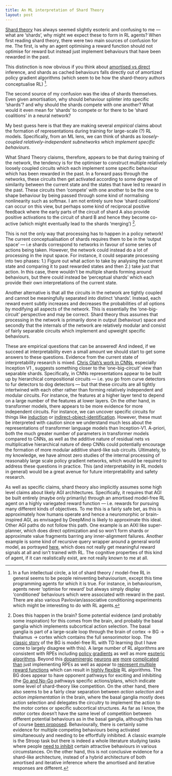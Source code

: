 ```yaml
---
title: An ML interpretation of Shard Theory
layout: post
---
```


[Shard theory](https://www.lesswrong.com/posts/xqkGmfikqapbJ2YMj/shard-theory-an-overview) has always seemed slightly esoteric and confusing to me — what are ‘shards’, why might we expect these to form in RL agents?  When first reading shard theory, there were two main sources of confusion for me. The first, is why an agent optimising a reward function should not optimise for reward but instead just implement behaviours that have been rewarded in the past. 

This distinction is now obvious if you think about [amortised vs direct](https://www.lesswrong.com/posts/S54HKhxQyttNLATKu/deconfusing-direct-vs-amortised-optimization) inference, and shards as cached behaviours falls directly out of amortized policy gradient algorithms (which seem to be how the shard-theory authors conceptualise RL) [^1].

The second source of my confusion was the idea of shards themselves. Even given amortisation, why should behaviour splinter into specific ‘shards’? and why should the shards compete with one another? What would it even mean for ‘shards’ to compete or for there to be ‘shard coalitions’ in a neural network? 

My best guess here is that they are making several *empirical* claims about the formation of representations during training for large-scale (?) RL models. Specifically, from an ML lens, we can think of shards as *loosely-coupled relatively-independent subnetworks which implement specific behaviours*. 

What Shard Theory claisms, therefore, appears to be that during training of the network, the tendency is for the optimiser to construct multiple relatively loosely coupled circuits which each implement some specific behaviour which has been rewarded in the past. In a forward pass through the networks, these circuits then get activated according to some degree of similarity between the current state and the states that have led to reward in the past. These circuits then ‘compete’ with one another to be the one to shape behaviour by being passed through some kind of normalising nonlinearity such as softmax. I am not entirely sure how ‘shard coalitions’ can occur on this view, but perhaps some kind of reciprocal positive feedback where the early parts of the circuit of shard A also provide positive activations to the circuit of shard B and hence they become co-active (which might eventually lead to the shards ‘merging’) [^2]. 

This is not the only way that processing has to happen in a policy network! The current conceptualisation of shards requires them to be in the ‘output space’ — i.e shards correspond to networks in favour of some series of actions being taken. However, the network could instead do a lot of processing in the input space. For instance, it could separate processing into two phases: 1.) Figure out what action to take by analysing the current state and comparing it to past rewarded states and then 2.) take just that action. In this case, there wouldn’t be multiple shards forming around behaviours, but there could instead be ‘perceptual shards’ which each provide their own interpretations of the current state. 

Another alternative is that all the circuits in the network are tightly coupled and cannot be meaningfully separated into distinct ‘shards’. Instead, each reward event subtly increases and decreases the probabilities of all options by modifying all aspects of the network. This is essentially the ‘one-big-circuit’ perspective and may be correct. Shard theory thus assumes that processing in the network is primarily done in output (behaviour) space and secondly that the internals of the network are relatively modular and consist of fairly separable circuits which implement and upweight specific behaviours. 

These are empirical questions that can be answered! And indeed, if we succeed at interpretability even a small amount we should start to get some answers to these questions. Evidence from the current state of interpretability research is mixed. [Chris Olah’s work in CNNs](https://www.google.com/search?client=safari&rls=en&q=olah+circuits+distill&ie=UTF-8&oe=UTF-8), especially Inception V1 , suggests something closer to the ‘one-big-circuit’ view than separable shards. Specifically, in CNNs representations appear to be built up by hierarchical compositional circuits — i.e. you go from curve detectors to fur detectors to dog detectors — but that these circuits are all tightly intertwined with each other rather than forming relatively independent and modular circuits. For instance, the features at a higher layer tend to depend on a large number of the features at lower layers. On the other hand, in transformer models, there appears to be more evidence for more independent circuits.  For instance, we can uncover specific circuits for things like [induction](https://transformer-circuits.pub/2022/in-context-learning-and-induction-heads/index.html) or [indirect-object-identification](https://openreview.net/forum?id=NpsVSN6o4ul). However, these must be interpreted with caution since we understand much less about the representations of transformer language models than Inception-V1. A-priori, both the much greater number of parameters in transformer models compared to CNNs, as well as the additive nature of residual nets vs multiplicative hierarchical nature of deep CNNs could potentially encourage the formation of more modular additive shard-like sub circuits. Ultimately, to my knowledge, we have almost zero studies of the internal processing of reasonably large scale policy gradient networks, which would be required to address these questions in practice. This  (and interpretability in RL models in general) would be a great avenue for future interpretability and safety research.

As well as specific claims, shard theory also implicitly assumes some high level claims about likely AGI architectures. Specifically, it requires that AGI be built entirely (maybe only primarily) through an amortised model-free RL agent on a highly variegated reward function — i.e. rewards for pursuing many different kinds of objectives. To me this is a fairly safe bet, as this is approximately how humans operate and hence a neuromorphic or brain-inspired AGI, as envisaged by DeepMind is likely to approximate this ideal. Other AGI paths do not follow this path. One example is an AIXI like super-planner, which does direct optimization and so won’t form shards or approximate value fragments barring any inner-alignment failures. Another example is some kind of recursive query wrapper around a general world model, as portrayed [here](https://www.lesswrong.com/posts/kpPnReyBC54KESiSn/optimality-is-the-tiger-and-agents-are-its-teeth), which does not really get meaningful reward signals at all and isn’t trained with RL. The cognitive properties of this kind of agent, if it can realistically exist, are not really known to me at all.


[^1]: In a fun intellectual circle, a lot of shard theory / model-free RL in general seems to be people reinventing behaviourism, except this time programming agents for which it is true. For instance, in behaviourism, agents never ‘optimise for reward’ but always simply display ‘conditioned’ behaviours which were associated with reward in the past. There are also various Pavlovian/associative conditioning experiments which might be interesting to do with RL agents.

[^2]: Does this happen in the brain? Some potential evidence (and probably some inspiration) for this comes from the brain, and probably the basal ganglia which implements subcortical action selection. The basal ganglia is part of a large-scale loop through the brain of cortex -> BG -> thalamus -> cortex which contains the full sensorimotor loop. The [classic story](https://www.science.org/doi/abs/10.1126/science.275.5306.1593) of the BG is model-free RL with TD learning (but I have come to largely disagree with this). A large number of RL algorithms are consistent with RPEs including [policy gradients](https://arxiv.org/abs/2207.00636) as well as more [esoteric algorithms](https://psycnet.apa.org/doiLanding?doi=10.1037%2Frev0000199). Beyond this [dopaminergic](https://www.pnas.org/doi/abs/10.1073/pnas.1421930112) [neurons](https://elifesciences.org/articles/59152) [are](https://www.biorxiv.org/content/10.1101/2022.02.28.482379v1.full.pdf) [more](https://www.biorxiv.org/content/10.1101/2022.02.28.482379v1.full.pdf) [complicated](https://www.nature.com/articles/s41586-022-04954-0) [than](https://www.frontiersin.org/articles/10.3389/fnint.2015.00039/full) just implementing RPEs as well as appear to [represent multiple reward functions](https://www.sciencedirect.com/science/article/pii/S0960982215000688) which can result in [highly flexible](https://www.biorxiv.org/content/10.1101/2022.04.14.488361v1.abstract) RL algorithms. The BG does appear to have opponent pathways for exciting and inhibiting (the [Go and No-Go](https://journals.plos.org/ploscompbiol/article?id=10.1371/journal.pcbi.1005062) pathways specific actions/plans, which indicate some level of shard-theory like competition. On the other hand, there also seems to be a fairly clear separation between *action selection* and *action implementation* in the brain, where the basal ganglia mostly does action selection and delegates the circuitry to implement the action to the motor cortex or specific subcortical structures. As far as I know, the motor cortex doesn’t have the same level of competition between different potential behaviours as in the basal ganglia, although this has of course [been proposed](https://www.sciencedirect.com/science/article/abs/pii/S0959438817302283). Behaviourally, there is certainly some evidence for multiple competing behaviours being activated simultaneously and needing to be effortfully inhibited. A classic example is the Stroop task but there is indeed a whole literature studying tasks where people [need to inhibit](https://psycnet.apa.org/record/2013-13047-001) certain attractive behaviours in various circumstances. On the other hand, this is not conclusive evidence for a shard-like architecture, instead of a hybrid architecture of both amortised and iterative inference where the amortised and iterative responses are different. 
